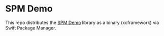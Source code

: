 # SPM Demo

This repo distributes the [SPM Demo]() library
as a binary (xcframework) via Swift Package Manager.

